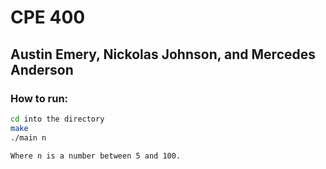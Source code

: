 # CPE 400

## Austin Emery, Nickolas Johnson, and Mercedes Anderson


### How to run:
```bash
cd into the directory
make 
./main n

Where n is a number between 5 and 100.

```
